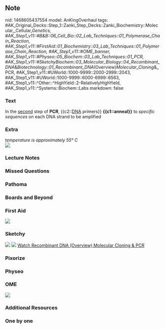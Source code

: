 ## Note
nid: 1468605437554
model: AnKingOverhaul
tags: #AK_Original_Decks::Step_1::Zanki_Step_Decks::Zanki_Biochemistry::Molecular,_Cellular,_Genetics, #AK_Step1_v11::#B&B::06_Cell_Bio::02_Lab_Techniques::01_Polymerase_Chain_Reaction, #AK_Step1_v11::#FirstAid::01_Biochemistry::03_Lab_Techniques::01_Polymerase_Chain_Reaction, #AK_Step1_v11::#OME_banner, #AK_Step1_v11::#Physeo::05_Biochem::03_Lab_Techniques::01_PCR, #AK_Step1_v11::#SketchyBiochem::03_Molecular_Biology::04_Recombinant_DNA_&_Biotechnology::01_Recombinant_DNA_(Overview)_Molecular_Cloning_&_PCR, #AK_Step1_v11::#UWorld::1000-9999::2000-2999::2043, #AK_Step1_v11::#UWorld::1000-9999::6000-6999::6563, #AK_Step1_v11::^Other::^HighYield::2-RelativelyHighYield, #AK_Step1_v11::^Systems::Biochem::Labs
markdown: false

### Text
<div>
  <div>
    <div>
      In the <u>second</u> step of <b>PCR</b>, {{c2::<u>DNA</u>
      primers}} <b>{{c1::anneal}}</b> to <i>specific sequences</i>
      on each DNA strand to be amplified
    </div>
  </div>
</div>

### Extra
<div>
  <i>temperature is approximately 55° C</i>
</div>
<div><img src="paste-32182189949163.jpg"></div>

### Lecture Notes


### Missed Questions


### Pathoma


### Boards and Beyond


### First Aid
<img src="tmpO14Zl8.png">

### Sketchy
<img src=
"Recombinant%20DNA%20(Overview),%20Molecular%20Cloning%20&%20Polymerase%20Chain%20Reaction.png">
<img src="Screen%20Shot%202022-01-30%20at%2010.02.55%20AM.png">
<a href=
"https://dashboard.sketchy.com/study/medical/courses/medical-biochemistry/units/medical-biochemistry-molecular-biology/videos/medical-biochemistry-molecular-biology-recombinant-dna-and-biotechnology-recombinant-dna-overview-molecular-cloning-and-polymerase-chain-reaction?utm_source=anki&utm_medium=partnership&utm_campaign=february_update&utm_content=medical">
Watch Recombinant DNA (Overview) Molecular Cloning & PCR</a>

### Pixorize


### Physeo


### OME
<div class="ome-widget">
  <a href="https://onlinemeded.org?ref=anki"><img src=
  "_OME_AnkiFlashcards_General_3.png"></a>
</div>

### Additional Resources


### One by one


